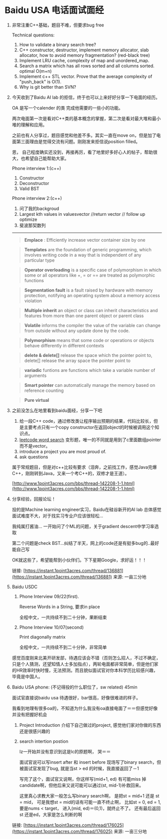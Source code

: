 Baidu USA 电话面试面经
===

1. 非常注重C++基础，题目不难，但要求bug free
	
	Technical questions:
	
	1. How to validate a binary search tree?
	2. C++ constructor, destructor, implement memory allocator, slab allocator, how to avoid memory fragmentation? (red-black tree)
	3. Implement LRU cache, complexity of map and unordered_map.
	4. Search a matrix which has all rows sorted and all columns sorted. optimal O(m+n)
	5. Implement c++ STL vector<T>. Prove that the average complexity of "push_back" is O(1).
	6. Why is git better than SVN?

2. 今天收到了Baidu AI lab 的拒信，终于也可以上来好好分享一下电面的经历。

	OA 是写一个calender 的类 完成他需要的一些小的功能。
	
	两次电面第一次是看对C++类的基本概念的掌握，第二次是看对最大堆和最小堆的理解和应用。

	之前也有人分享过，题目感觉和他差不多。其实一直在move on，但是加了电面第三面理由是觉得交流有问题。刚刚发来拒信说position filled。

	恩， 自己程度确实还没到，再接再厉，看了地里好多好心人的帖子，帮助很大，也希望自己能帮助大家。

	Phone interview 1:(c++)
	
	1. Constructor  
	2. Deconstructor
	3. Valid BST
	
	Phone interview 2:(c++)
	
	1. 问了我的backgroud
	2. Largest kth values in valuesvector  //return vector<int>
	// follow up optimize
	3. 斐波那契数列

	****

	> **Emplace** : Efficiently increase vector container size by one	> **Templates** are the foundation of generic programming, which involves writing code in a way that is independent of any particular type	> **Operator overloading** is a specific case of polymorphism in which some or all operators like +, = or == are treated as polymorphic functions 
		> **Segmentation fault** is a fault raised by hardware with memory protection, notifying an operating system about a memory access violation	> **Multiple inherit** an object or class can inherit characteristics and features from more than one parent object or parent class	> **Volatile** informs the compiler the value of the variable can change from outside without any update done by the code.	> **Polymorphism** means that some code or operations or objects behave differently in different contexts	> **delete & delete[]** release the space which the pointer point to, delete[] release the array space the pointer point to	> **variadic** funtions  are functions which take a variable number of arguments	> **Smart pointer** can automatically manage the memory based on reference counting	> **Pure virtual**
	
3. 之前没怎么在地里看到baidu面经，分享一下吧
	1. 给一段C++ code，通过修改类让程序输出预期的结果，代码比较长，但是主要考点只有一个copy constructor在返回object的时候被调用这个知识点。
	2. [leetcode word search](https://leetcode.com/problems/word-search/) 变形题，唯一的不同就是用到了c里面数组pointer而不是vector。
	3. introduce a project you are most proud of.
	4. ask questions

	属于常规题目，但是对c++比较有要求（泪奔，之前找工作，感觉Java完爆C++，刚刚转到Java，又来一个考C++的，双修才是王道）。
	
	[http://www.1point3acres.com/bbs/thread-142208-1-1.html](http://www.1point3acres.com/bbs/thread-142208-1-1.html)
	
4. 分享经验，回报论坛！ 
	
	投的是Machine learning engineer实习，Baidu在硅谷新开的AI lab 总体感觉面试难度不大，对于找实习专业户应该很轻松...
	
	我纯属打酱油... 一开始问了个ML的问题，关于gradient descent中学习率选取 
	
	第二个问题是check BST...纠结了半天，网上的code还是有挺多bug的..最好能自己写 
	
	OK就这些了，希望能帮到小伙伴们。下下星期Google，求好运！！！

	链接: [https://instant.1point3acres.com/thread/136881](https://instant.1point3acres.com/thread/136881)
来源: 一亩三分地

5. Baidu USDC

   1. Phone Interview 09/22(first).
   
   		Reverse Words in a String, 要求in place
   
   		全程中文，一共持续不到二十分钟，果断结束

	2. Phone Interview 10/07(second)

		Print diagonally matrix
   
   		全程中文，一共持续不到二十分钟，非常简单
   
   感觉百度刚来北美开研发部，待遇应该会不错（否则怎么招人，不过不确定，只是个人猜测，还望知情人士多加指点），两轮电面都非常简单，但是他们家的HR效率时快时慢，无法预测。而且貌似面试官对你本科学历比较感兴趣，毕竟是中国人。
   
6. Baidu USA phone: (不记得投的什么职位了，sw related) 45min 

	面试官直接说baidu usa 待遇很好，bar很高，好像很难进的样子。 
	
	我看到地理有很多oa的，不知道为什么我没有oa直接电面了＝＝但感觉好像并没有把握好机会 
	
	1. Project Introduction 介绍下自己做过的project, 感觉他们家对你做的东西还是很感兴趣的 
	
	2. search intertion postion 
	
		lz一开始并没有意识到这是lc的原题啊， 哭＝＝ 
		
		面试官说可以写insert after 和 insert before 现场写了binary search，但被面试官发现了bug, 就是当st > ed 的时候，我直接返回了－1 
		
		写完了这个，面试官又说啊，你这样写(mid+1, ed) 有可能miss 掉candidate啊，但他后来又说可能可以通过(st, mid-1)补救回来。 
		
		这里真心求教大家一般怎么写binary search啊， 是把st = mid+1 还是 st = mid， 可是我想st = mid的话有可能一直不终止啊， 比如st = 0, ed = 1, 要是nums < target， 进入(mid, ed)＝(0,1)，就终止不了。 还有最后返回st 还是ed，大家是怎么判断的啊

	链接: [https://instant.1point3acres.com/thread/176025](https://instant.1point3acres.com/thread/176025)
来源: 一亩三分地